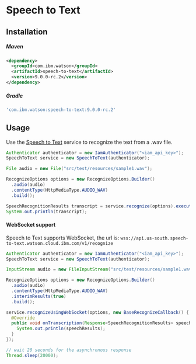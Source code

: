 # Speech to Text

## Installation

##### Maven

```xml
<dependency>
  <groupId>com.ibm.watson</groupId>
  <artifactId>speech-to-text</artifactId>
  <version>9.0.0-rc.2</version>
</dependency>
```

##### Gradle

```gradle
'com.ibm.watson:speech-to-text:9.0.0-rc.2'
```

## Usage

Use the [Speech to Text][speech_to_text] service to recognize the text from a .wav file.

```java
Authenticator authenticator = new IamAuthenticator("<iam_api_key>");
SpeechToText service = new SpeechToText(authenticator);

File audio = new File("src/test/resources/sample1.wav");

RecognizeOptions options = new RecognizeOptions.Builder()
  .audio(audio)
  .contentType(HttpMediaType.AUDIO_WAV)
  .build();

SpeechRecognitionResults transcript = service.recognize(options).execute().getResult();
System.out.println(transcript);
```

#### WebSocket support

Speech to Text supports WebSocket, the url is: `wss://api.us-south.speech-to-text.watson.cloud.ibm.com/v1/recognize`

```java
Authenticator authenticator = new IamAuthenticator("<iam_api_key>");
SpeechToText service = new SpeechToText(authenticator);

InputStream audio = new FileInputStream("src/test/resources/sample1.wav");

RecognizeOptions options = new RecognizeOptions.Builder()
  .audio(audio)
  .contentType(HttpMediaType.AUDIO_WAV)
  .interimResults(true)
  .build();

service.recognizeUsingWebSocket(options, new BaseRecognizeCallback() {
  @Override
  public void onTranscription(Response<SpeechRecognitionResults> speechResults) {
    System.out.println(speechResults);
  }
});

// wait 20 seconds for the asynchronous response
Thread.sleep(20000);
```

[speech_to_text]: https://cloud.ibm.com/docs/speech-to-text?topic=speech-to-text-about
